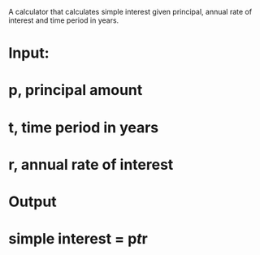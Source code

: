 A calculator that calculates simple interest given principal, annual rate of interest and time period in years.

# Input:
   # p, principal amount
   # t, time period in years
   # r, annual rate of interest
   
# Output
   # simple interest = p*t*r

